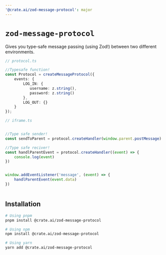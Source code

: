 ```yaml
---
'@crate.ai/zod-message-protocol': major
---
```

# `zod-message-protocol`

Gives you type-safe message passing (using Zod!) between two different environments.

```ts
// protocol.ts

//Typesafe function!
const Protocol = createMessageProtocol({
    events: {
        LOG_IN: {
           username: z.string(),
           password: z.string()
        },
        LOG_OUT: {}
    }
});

// iframe.ts


//Type safe sender!
const sendToParent = protocol.createHandler(window.parent.postMessage)

//Type safe reciver!
const handlParentEvent = protocol.createHandler((event) => {
    console.log(event)
})


window.addEventListener('message', (event) => {
    handlParentEvent(event.data)
})



```

## Installation

```bash
# Using pnpm
pnpm install @crate.ai/zod-message-protocol

# Using npm
npm install @crate.ai/zod-message-protocol

# Using yarn
yarn add @crate.ai/zod-message-protocol


